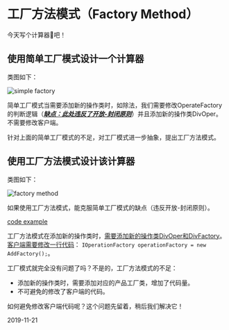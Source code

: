 # 工厂方法模式（Factory Method）



今天写个计算器🧮吧！

## 使用简单工厂模式设计一个计算器

类图如下：

![simple factory](https://gitee.com/gdhu/testtingop/raw/master/2019-11-20_004.jpg)

简单工厂模式当需要添加新的操作类时，如除法，我们需要修改OperateFactory的判断逻辑（<u>***缺点：此处违反了开放-封闭原则***</u>）并且添加新的操作类DivOper。不需要修改客户端。

针对上面的简单工厂模式的不足，对工厂模式进一步抽象，提出工厂方法模式。

## 使用工厂方法模式设计该计算器

类图如下：

![factory method](https://gitee.com/gdhu/testtingop/raw/master/2019-11-20_007.jpg)

如果使用工厂方法模式，能克服简单工厂模式的缺点（违反开放-封闭原则）。

[code example](./code/u008)

工厂方法模式在添加新的操作类时，<u>需要添加新的操作类DivOper和DivFactory</u>。<u>客户端需要修改一行代码</u>：
`IOperationFactory operationFactory = new AddFactory();`。

工厂模式就完全没有问题了吗？不是的，工厂方法模式的不足：

- 添加新的操作类时，需要添加对应的产品工厂类，增加了代码量。
- 不可避免的修改了客户端的代码。

如何避免修改客户端代码呢？这个问题先留着，稍后我们解决它！

2019-11-21

